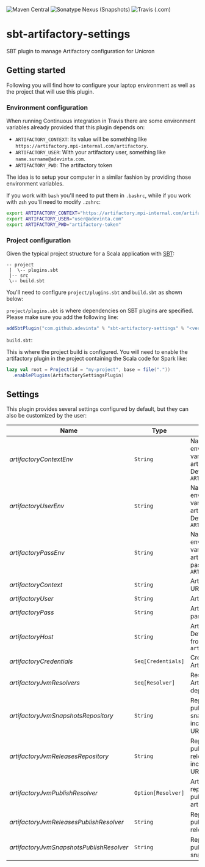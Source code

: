 ![Maven Central](https://img.shields.io/maven-central/v/com.github.adevinta/sbt-artifactory-settings)
![Sonatype Nexus (Snapshots)](https://img.shields.io/nexus/s/com.github.adevinta/sbt-artifactory-settings?server=https%3A%2F%2Fs01.oss.sonatype.org)
![Travis (.com)](https://img.shields.io/travis/com/adevinta/sbt-artifactory-settings)

# sbt-artifactory-settings

SBT plugin to manage Artifactory configuration for Unicron

## Getting started

Following you will find how to configure your laptop environment as well as the project that will use this plugin.

### Environment configuration

When running Continuous integration in Travis there are some environment variables already provided that this plugin depends on:
- `ARTIFACTORY_CONTEXT`: its value will be something like `https://artifactory.mpi-internal.com/artifactory`.
- `ARTIFACTORY_USER`: With your artifactory user, something like `name.surname@adevinta.com`.
- `ARTIFACTORY_PWD`: The artifactory token

The idea is to setup your computer in a similar fashion by providing those environment variables.

If you work with `bash` you'll need to put them in `.bashrc`, while if you work with `zsh` you'll need to modify `.zshrc`:

```bash
export ARTIFACTORY_CONTEXT="https://artifactory.mpi-internal.com/artifactory"
export ARTIFACTORY_USER="user@adevinta.com"
export ARTIFACTORY_PWD="artifactory-token"
```

### Project configuration

Given the typical project structure for a Scala application with [SBT](https://www.scala-sbt.org/):

```
-- project
 |  \-- plugins.sbt
 |-- src
 \-- build.sbt
```

You'll need to configure `project/plugins.sbt` and `build.sbt` as shown below:

`project/plugins.sbt` is where dependencies on SBT plugins are specified. Please make sure you add the following line:

```scala
addSbtPlugin("com.github.adevinta" % "sbt-artifactory-settings" % "<version>")
```

`build.sbt`:

This is where the project build is configured. You will need to enable the artifactory plugin in the project containing the Scala code for Spark like:
```scala
lazy val root = Project(id = "my-project", base = file("."))
  .enablePlugins(ArtifactorySettingsPlugin)
```

## Settings

This plugin provides several settings configured by default, but they can also be customized by the user:

| Name | Type | Description |
| ---- | ---- | ----------- |
| *artifactoryContextEnv* | `String` | Name for the environment variable holding the artifactory context. Default `ARTIFACTORY_CONTEXT` |
| *artifactoryUserEnv* | `String` | Name for the environment variable holding the artifactory user. Default `ARTIFACTORY_USER` |
| *artifactoryPassEnv* | `String` | Name for the environment variable holding the artifactory password. Default `ARTIFACTORY_PWD` |
| *artifactoryContext* | `String` | Artifactory base URL |
| *artifactoryUser* | `String` | Artifactory user |
| *artifactoryPass* | `String` | Artifactory password |
| *artifactoryHost* | `String` | Artifactory host. Default: Extracted from the `artifactoryContext` |
| *artifactoryCredentials* | `Seq[Credentials]` | Credentials for Artifactory |
| *artifactoryJvmResolvers* | `Seq[Resolver]` | Resolvers for Artifactory dependencies |
| *artifactoryJvmSnapshotsRepository* | `String` | Repository for publishing JVM snapshot artifacts including the base URL |
| *artifactoryJvmReleasesRepository* | `String`  | Repository for publishing JVM release artifacts including the base URL |
| *artifactoryJvmPublishResolver* | `Option[Resolver]` | Artifactory repository for publishing JVM artifacts |
| *artifactoryJvmReleasesPublishResolver* | `String` | Repository for publishing JVM release artifacts |
| *artifactoryJvmSnapshotsPublishResolver* | `String` | Repository for publishing JVM snapshot artifacts |
